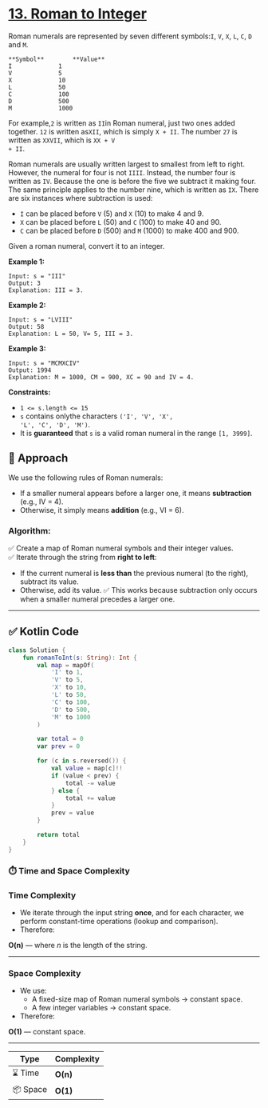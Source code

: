 # [13. Roman to Integer](https://leetcode.com/problems/roman-to-integer/description/?envType=study-plan-v2&envId=top-interview-150)

Roman numerals are represented by seven different symbols:<code>I</code>, <code>V</code>, <code>X</code>, <code>L</code>, <code>C</code>, <code>D</code> and <code>M</code>.

```
**Symbol**        **Value** 
I             1
V             5
X             10
L             50
C             100
D             500
M             1000
```

For example,<code>2</code> is written as <code>II</code>in Roman numeral, just two ones added together. <code>12</code> is written as<code>XII</code>, which is simply <code>X + II</code>. The number <code>27</code> is written as <code>XXVII</code>, which is <code>XX + V + II</code>.

Roman numerals are usually written largest to smallest from left to right. However, the numeral for four is not <code>IIII</code>. Instead, the number four is written as <code>IV</code>. Because the one is before the five we subtract it making four. The same principle applies to the number nine, which is written as <code>IX</code>. There are six instances where subtraction is used:

- <code>I</code> can be placed before <code>V</code> (5) and <code>X</code> (10) to make 4 and 9.
- <code>X</code> can be placed before <code>L</code> (50) and <code>C</code> (100) to make 40 and 90.
- <code>C</code> can be placed before <code>D</code> (500) and <code>M</code> (1000) to make 400 and 900.

Given a roman numeral, convert it to an integer.

**Example 1:** 

```
Input: s = "III"
Output: 3
Explanation: III = 3.
```

**Example 2:** 

```
Input: s = "LVIII"
Output: 58
Explanation: L = 50, V= 5, III = 3.
```

**Example 3:** 

```
Input: s = "MCMXCIV"
Output: 1994
Explanation: M = 1000, CM = 900, XC = 90 and IV = 4.
```

**Constraints:** 

- <code>1 <= s.length <= 15</code>
- <code>s</code> contains onlythe characters <code>('I', 'V', 'X', 'L', 'C', 'D', 'M')</code>.
- It is **guaranteed** that <code>s</code> is a valid roman numeral in the range <code>[1, 3999]</code>.


## 📝 Approach

We use the following rules of Roman numerals:
- If a smaller numeral appears before a larger one, it means **subtraction** (e.g., IV = 4).
- Otherwise, it simply means **addition** (e.g., VI = 6).

### Algorithm:
✅ Create a map of Roman numeral symbols and their integer values.  
✅ Iterate through the string from **right to left**:
- If the current numeral is **less than** the previous numeral (to the right), subtract its value.
- Otherwise, add its value.
✅ This works because subtraction only occurs when a smaller numeral precedes a larger one.

---

## ✅ Kotlin Code

```kotlin
class Solution {
    fun romanToInt(s: String): Int {
        val map = mapOf(
            'I' to 1,
            'V' to 5,
            'X' to 10,
            'L' to 50,
            'C' to 100,
            'D' to 500,
            'M' to 1000
        )

        var total = 0
        var prev = 0

        for (c in s.reversed()) {
            val value = map[c]!!
            if (value < prev) {
                total -= value
            } else {
                total += value
            }
            prev = value
        }

        return total
    }
}
```

### ⏱️ Time and Space Complexity

### Time Complexity
- We iterate through the input string **once**, and for each character, we perform constant-time operations (lookup and comparison).
- Therefore:
  
**O(n)** — where *n* is the length of the string.

---

### Space Complexity
- We use:
  - A fixed-size map of Roman numeral symbols → constant space.
  - A few integer variables → constant space.
- Therefore:
  
**O(1)** — constant space.

---

| Type | Complexity |
|------|------------|
| ⌛ Time | **O(n)** |
| 📦 Space | **O(1)** |
